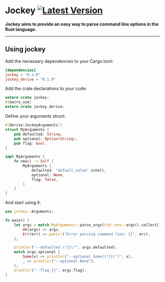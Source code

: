 # Jockey [![Latest Version]][crates.io]

[Latest Version]: https://img.shields.io/crates/v/jockey.svg
[crates.io]: https://crates.io/crates/jockey

**Jockey aims to provide an easy way to parse command line options in the Rust language.**

---

## Using jockey

Add the necessary dependencies to your Cargo.toml:

```toml
[dependencies]
jockey = "0.1.0"
jockey_derive = "0.1.0"
```

Add the crate declarations to your code:

```rust
extern crate jockey;
#[macro_use]
extern crate jockey_derive;
```

Define your arguments struct:

```rust
#[derive(JockeyArguments)]
struct MyArguments {
	pub defaulted: String,
	pub optional: Option<String>,
	pub flag: bool,
}

impl MyArguments {
	fn new() -> Self {
		MyArguments {
			defaulted: "default_value".into(),
			optional: None,
			flag: false,
		}
	}
}
```

And start using it:

```rust
use jockey::Arguments;

fn main() {
	let args = match MyArguments::parse_args(std::env::args().collect()) {
		Ok(args) => args,
		Err(err) => panic!("Error parsing command line: {}", err),
	};

	println!("--defaulted \"{}\"", args.defaulted);
	match args.optional {
		Some(x) => println!("--optional Some(\"{}\")", x),
		_ => println!("--optional None"),
	};
	println!("--flag {}", args.flag);
}
```
